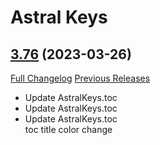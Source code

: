 # Astral Keys

## [3.76](https://github.com/astralguild/AstralKeys/tree/3.76) (2023-03-26)
[Full Changelog](https://github.com/astralguild/AstralKeys/compare/3.75...3.76) [Previous Releases](https://github.com/astralguild/AstralKeys/releases)

- Update AstralKeys.toc  
- Update AstralKeys.toc  
- Update AstralKeys.toc  
    toc title color change  